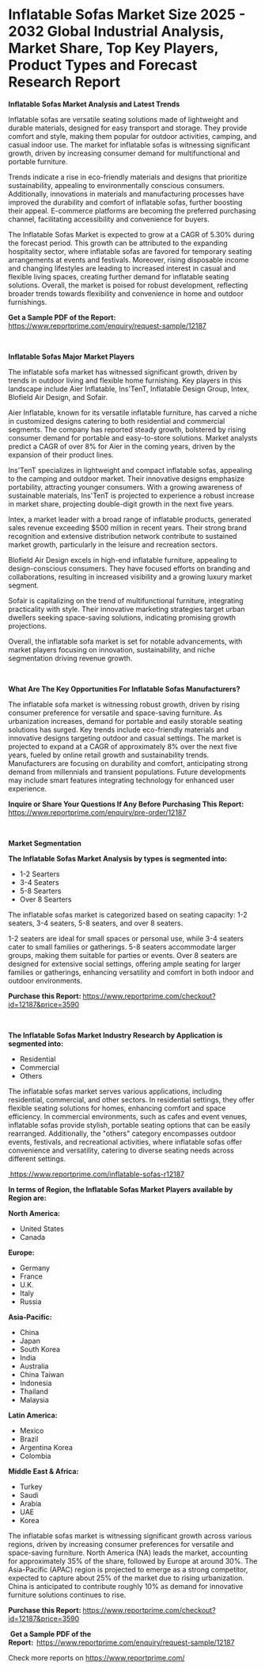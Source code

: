 <p><h1>Inflatable Sofas Market Size 2025 - 2032 Global Industrial Analysis, Market Share, Top Key Players, Product Types and Forecast Research Report</h1></p><p><strong>Inflatable Sofas Market Analysis and Latest Trends</strong></p>
<p><p>Inflatable sofas are versatile seating solutions made of lightweight and durable materials, designed for easy transport and storage. They provide comfort and style, making them popular for outdoor activities, camping, and casual indoor use. The market for inflatable sofas is witnessing significant growth, driven by increasing consumer demand for multifunctional and portable furniture. </p><p>Trends indicate a rise in eco-friendly materials and designs that prioritize sustainability, appealing to environmentally conscious consumers. Additionally, innovations in materials and manufacturing processes have improved the durability and comfort of inflatable sofas, further boosting their appeal. E-commerce platforms are becoming the preferred purchasing channel, facilitating accessibility and convenience for buyers.</p><p>The Inflatable Sofas Market is expected to grow at a CAGR of 5.30% during the forecast period. This growth can be attributed to the expanding hospitality sector, where inflatable sofas are favored for temporary seating arrangements at events and festivals. Moreover, rising disposable income and changing lifestyles are leading to increased interest in casual and flexible living spaces, creating further demand for inflatable seating solutions. Overall, the market is poised for robust development, reflecting broader trends towards flexibility and convenience in home and outdoor furnishings.</p></p>
<p><strong>Get a Sample PDF of the Report:&nbsp;</strong> <a href="https://www.reportprime.com/enquiry/request-sample/12187?utm_campaign=3540&utm_medium=2&utm_source=Github&utm_content=ia&utm_term=18032025&utm_id=inflatable-sofas">https://www.reportprime.com/enquiry/request-sample/12187</a></p>
<p>&nbsp;</p>
<p><strong>Inflatable Sofas Major Market Players</strong></p>
<p><p>The inflatable sofa market has witnessed significant growth, driven by trends in outdoor living and flexible home furnishing. Key players in this landscape include Aier Inflatable, Ins'TenT, Inflatable Design Group, Intex, Blofield Air Design, and Sofair.</p><p>Aier Inflatable, known for its versatile inflatable furniture, has carved a niche in customized designs catering to both residential and commercial segments. The company has reported steady growth, bolstered by rising consumer demand for portable and easy-to-store solutions. Market analysts predict a CAGR of over 8% for Aier in the coming years, driven by the expansion of their product lines.</p><p>Ins'TenT specializes in lightweight and compact inflatable sofas, appealing to the camping and outdoor market. Their innovative designs emphasize portability, attracting younger consumers. With a growing awareness of sustainable materials, Ins'TenT is projected to experience a robust increase in market share, projecting double-digit growth in the next five years.</p><p>Intex, a market leader with a broad range of inflatable products, generated sales revenue exceeding $500 million in recent years. Their strong brand recognition and extensive distribution network contribute to sustained market growth, particularly in the leisure and recreation sectors.</p><p>Blofield Air Design excels in high-end inflatable furniture, appealing to design-conscious consumers. They have focused efforts on branding and collaborations, resulting in increased visibility and a growing luxury market segment.</p><p>Sofair is capitalizing on the trend of multifunctional furniture, integrating practicality with style. Their innovative marketing strategies target urban dwellers seeking space-saving solutions, indicating promising growth projections.</p><p>Overall, the inflatable sofa market is set for notable advancements, with market players focusing on innovation, sustainability, and niche segmentation driving revenue growth.</p></p>
<p>&nbsp;</p>
<p><strong>What Are The Key Opportunities For Inflatable Sofas Manufacturers?</strong></p>
<p><p>The inflatable sofa market is witnessing robust growth, driven by rising consumer preference for versatile and space-saving furniture. As urbanization increases, demand for portable and easily storable seating solutions has surged. Key trends include eco-friendly materials and innovative designs targeting outdoor and casual settings. The market is projected to expand at a CAGR of approximately 8% over the next five years, fueled by online retail growth and sustainability trends. Manufacturers are focusing on durability and comfort, anticipating strong demand from millennials and transient populations. Future developments may include smart features integrating technology for enhanced user experience.</p></p>
<p><strong>Inquire or Share Your Questions If Any Before Purchasing This Report:</strong> <a href="https://www.reportprime.com/enquiry/pre-order/12187?utm_campaign=3540&utm_medium=2&utm_source=Github&utm_content=ia&utm_term=18032025&utm_id=inflatable-sofas">https://www.reportprime.com/enquiry/pre-order/12187</a></p>
<p>&nbsp;</p>
<p><strong>Market Segmentation</strong></p>
<p><strong>The Inflatable Sofas Market Analysis by types is segmented into:</strong></p>
<p><ul><li>1-2 Searters</li><li>3-4 Seaters</li><li>5-8 Searters</li><li>Over 8 Searters</li></ul></p>
<p><p>The inflatable sofas market is categorized based on seating capacity: 1-2 seaters, 3-4 seaters, 5-8 seaters, and over 8 seaters. </p><p>1-2 seaters are ideal for small spaces or personal use, while 3-4 seaters cater to small families or gatherings. 5-8 seaters accommodate larger groups, making them suitable for parties or events. Over 8 seaters are designed for extensive social settings, offering ample seating for larger families or gatherings, enhancing versatility and comfort in both indoor and outdoor environments.</p></p>
<p><strong>Purchase this Report:&nbsp;</strong><a href="https://www.reportprime.com/checkout?id=12187&price=3590&utm_campaign=3540&utm_medium=2&utm_source=Github&utm_content=ia&utm_term=18032025&utm_id=inflatable-sofas">https://www.reportprime.com/checkout?id=12187&price=3590</a></p>
<p>&nbsp;</p>
<p><strong>The Inflatable Sofas Market Industry Research by Application is segmented into:</strong></p>
<p><ul><li>Residential</li><li>Commercial</li><li>Others</li></ul></p>
<p><p>The inflatable sofas market serves various applications, including residential, commercial, and other sectors. In residential settings, they offer flexible seating solutions for homes, enhancing comfort and space efficiency. In commercial environments, such as cafes and event venues, inflatable sofas provide stylish, portable seating options that can be easily rearranged. Additionally, the "others" category encompasses outdoor events, festivals, and recreational activities, where inflatable sofas offer convenience and versatility, catering to diverse seating needs across different settings.</p></p>
<p><a href="https://www.reportprime.com/inflatable-sofas-r12187?utm_campaign=3540&utm_medium=2&utm_source=Github&utm_content=ia&utm_term=18032025&utm_id=inflatable-sofas">&nbsp;https://www.reportprime.com/inflatable-sofas-r12187</a></p>
<p><strong>In terms of Region, the Inflatable Sofas Market Players available by Region are:</strong></p>
<p>
    <p> <strong> North America: </strong>
        <ul>
            <li>United States</li>
            <li>Canada</li>
        </ul>
        </p> 
    <p> <strong> Europe: </strong>
        <ul>
            <li>Germany</li>
            <li>France</li>
            <li>U.K.</li>
            <li>Italy</li>
            <li>Russia</li>
        </ul>
        </p> 
    <p> <strong> Asia-Pacific: </strong>
        <ul>
            <li>China</li>
            <li>Japan</li>
            <li>South Korea</li>
            <li>India</li>
            <li>Australia</li>
            <li>China Taiwan</li>
            <li>Indonesia</li>
            <li>Thailand</li>
            <li>Malaysia</li>
        </ul>
        </p> 
    <p> <strong> Latin America: </strong>
        <ul>
            <li>Mexico</li>
            <li>Brazil</li>
            <li>Argentina Korea</li>
            <li>Colombia</li>
        </ul>
        </p> 
    <p> <strong> Middle East & Africa: </strong>
        <ul>
            <li>Turkey</li>
            <li>Saudi</li>
            <li>Arabia</li>
            <li>UAE</li>
            <li>Korea</li>
        </ul>
    </p>
    </p>
<p><p>The inflatable sofas market is witnessing significant growth across various regions, driven by increasing consumer preferences for versatile and space-saving furniture. North America (NA) leads the market, accounting for approximately 35% of the share, followed by Europe at around 30%. The Asia-Pacific (APAC) region is projected to emerge as a strong competitor, expected to capture about 25% of the market due to rising urbanization. China is anticipated to contribute roughly 10% as demand for innovative furniture solutions continues to rise.</p></p>
<p><strong>Purchase this Report: </strong><a href="https://www.reportprime.com/checkout?id=12187&price=3590&utm_campaign=3540&utm_medium=2&utm_source=Github&utm_content=ia&utm_term=18032025&utm_id=inflatable-sofas">https://www.reportprime.com/checkout?id=12187&price=3590</a></p>
<p>&nbsp;<strong>Get a Sample PDF of the Report:&nbsp;&nbsp;</strong><a href="https://www.reportprime.com/enquiry/request-sample/12187?utm_campaign=3540&utm_medium=2&utm_source=Github&utm_content=ia&utm_term=18032025&utm_id=inflatable-sofas">https://www.reportprime.com/enquiry/request-sample/12187</a></p>
<p><strong></strong></p>
<p>Check more reports on <a href="https://www.reportprime.com/?utm_campaign=3540&utm_medium=2&utm_source=Github&utm_content=ia&utm_term=18032025&utm_id=inflatable-sofas">https://www.reportprime.com/</a></p>